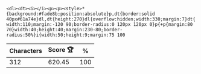 `<dl><dt><i></i><p><p><style>*{background:#fade8b;position:absolute}p,dt{border:solid 40px#61a74e}dl,dt{height:270}dl{overflow:hidden;width:330;margin:7}dt{width:110;margin:-120 90;border-radius:0 120px 120px 0}p{+p{margin:80 70}width:40;height:40;margin:230-80;border-radius:50%}i{width:50;height:9;margin:75 100`

| Characters | Score 🏆 | %   |
| ---------- | -------- | --- |
| 312        | 620.45   | 100 |
